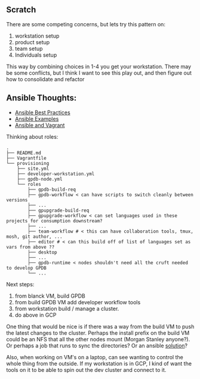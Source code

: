 ## Scratch

There are some competing concerns, but lets try this pattern on:
1. workstation setup
2. product setup
3. team setup
4. Individuals setup

This way by combining choices in 1-4 you get your workstation.  There may be
some conflicts, but I think I want to see this play out, and then figure out
how to consolidate and refactor


## Ansible Thoughts:

+ [Ansible Best Practices](https://docs.ansible.com/ansible/latest/user_guide/playbooks_best_practices.html)
+ [Ansible Examples](https://github.com/ansible/ansible-examples)
+ [Ansible and Vagrant](https://www.vagrantup.com/docs/provisioning/ansible_intro.html)

Thinking about roles:

```
.
├── README.md
├── Vagrantfile
└── provisioning
    ├── site.yml
    ├── developer-workstation.yml
    ├── gpdb-node.yml
    └── roles
        ├── gpdb-build-req
        ├── gpdb-workflow < can have scripts to switch cleanly between versions
        ├── ...
        ├── gpupgrade-build-req
        ├── gpupgrade-workflow < can set languages used in these projects for consumption downstream?
        ├── ...
        ├── team-workflow # < this can have collaboration tools, tmux, mosh, git author, ...
        ├── editor # < can this build off of list of languages set as vars from above ??
        ├── desktop
        ├── ...
        ├── gpdb-runtime < nodes shouldn't need all the cruft needed to develop GPDB
        └── ...
 ```

Next steps:
1. from blanck VM, build GPDB
1. from build GPDB VM add developer workflow tools
1. from workstation build / manage a cluster.
1. do above in GCP

One thing that would be nice is if there was a way from the build VM to push
the latest changes to the cluster.  Perhaps the install prefix on the build VM
could be an NFS that all the other nodes mount (Morgan Stanley anyone?).  Or
perhaps a job that runs to sync the directories? Or an ansible
[solution](https://stackoverflow.com/questions/25505146/how-to-copy-files-between-two-nodes-using-ansible)?


Also, when working on VM's on a laptop, can see wanting to control the whole
thing from the outside.  If my workstation is in GCP, I kind of want the tools
on it to be able to spin out the dev cluster and connect to it.
